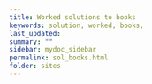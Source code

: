 ```yaml
---
title: Worked solutions to books
keywords: solution, worked, books,
last_updated: 
summary: ""
sidebar: mydoc_sidebar
permalink: sol_books.html
folder: sites
---
```


